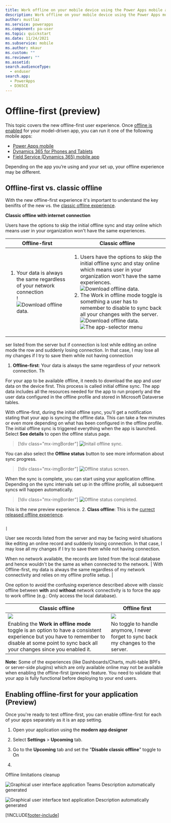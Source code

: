 ```yaml
---
title: Work offline on your mobile device using the Power Apps mobile app (preview) | Microsoft Docs
description: Work offline on your mobile device using the Power Apps mobile app.
author: mustlaz
ms.service: powerapps
ms.component: pa-user
ms.topic: quickstart
ms.date: 11/24/2021
ms.subservice: mobile
ms.author: mkaur
ms.custom: ""
ms.reviewer: ""
ms.assetid: 
search.audienceType: 
  - enduser
search.app: 
  - PowerApps
  - D365CE
---
```


# Offline-first (preview)

This topic covers the new offline-first user experience. Once [offline is enabled](setup-mobile-offline.md) for your model-driven app, you can run it one of the following mobile apps:

- [Power Apps mobile](run-powerapps-on-mobile)
- [Dynamics 365 for Phones and Tablets](/dynamics365/mobile-app/overview)
- [Field Service (Dynamics 365) mobile app](/dynamics365/field-service/mobile-2020-power-platform)

Depending on the app you’re using and your set up, your offline experience may be different. 


## Offline-first vs. classic offline

With the new offline-first experience it's important to understand the key benifits of the new vs. the [classic offline experience](/dynamics365/mobile-app/work-in-offline-mode). 


**Classic offline with internet connection**

Users have the options to skip the initial offline sync and stay online which means user in your organization won't have the same experiences.


|Offline-first| Classic offline  |
|---------|---------|
| <ol><li>Your data is always the same regardless of your network connection </lo> <div></div> <div></div> !![Download offline data.](media/offline-first-classic-1.png)     |   <ol> <li> Users have the options to skip the initial offline sync and stay online which means user in your organization won't have the same experiences. <div></div> ![Download offline data.](media/offline-first-classic-1.png) </li> <li> The Work in offline mode toggle is something a user has to remember to disable to sync back all your changes with the server. <div></div> ![Download offline data.](media/offline-first-classic-2.png) </li> <div></div> <div></div>  ![The app-selector menu](media/app-selector2.png "The app-selector menu")   |



ser  listed from the server but if connection is lost while editing an online mode the row and suddenly losing connection. In that case, I may lose all my changes if I try to save them while not having connection

1. **Offline-first**: Your data is always the same regardless of your network connection. Th
 

For your app to be available offline, it needs to download the app and user data on the device first. This process is called initial offline sync.
The app data includes all the resources needed for the app to run properly and the user data configured in the offline profile and stored in Microsoft Dataverse tables.

With offline-first, during the initial offline sync, you'll get a notification stating that your app is syncing the offline data. This can take a few minutes or even more depending on what has been configured in the offline profile. The initial offline sync is triggered everything when the app is launched. Select **See details** to open the offline status page.

> [!div class="mx-imgBorder"]
> ![Initail offline sync.](media/offline-first-1.png)


You can also select the **Offline status** button to see more information about sync progress.

> [!div class="mx-imgBorder"]
> ![Offline status screen.](media/offline-first-2.png)


When the sync is complete, you can start using your application offline. Depending on the sync intervals set up in the offline profile, all subsequent syncs will happen automatically.


> [!div class="mx-imgBorder"]
> ![Offline status completed.](media/offline-first-3.png)




 
 
 
 
 
 
 
 
 
 
 
 This is the new preview experience.
2. **Class offline**: This is the [currect released offline experience](/dynamics365/mobile-app/work-in-offline-mode).





                                                                                             |
 User see records listed from the server and may be facing weird situations like editing an online record and suddenly losing connection. In that case, I may lose all my changes if I try to save them while not having connection.
 
 When no network available, the records are listed from the local database and hence wouldn't be the same as when connected to the network. | With Offline-first, my data is always the same regardless of my network connectivity and relies on my offline profile setup. |

One option to avoid the confusing experience described above with classic offline between **with** and **without** network connectivity is to force the app to work offline (e.g.: Only access the local database).

| Classic offline                                                                                                                                                                                 | Offline first                                                                      |
|-------------------------------------------------------------------------------------------------------------------------------------------------------------------------------------------------|------------------------------------------------------------------------------------|
| ![](media/image22.png)                                                                                                                        | ![](media/image23.png)           |
| Enabling the **Work in offline mode** toggle is an option to have a consistent experience but you have to remember to disable at some point to sync back all your changes since you enabled it. | No toggle to handle anymore, I never forget to sync back my changes to the server. |

**Note:** Some of the experiences (like Dashboards/Charts, multi-table BPFs or server-side plugins) which are only available online may not be available when enabling the offline-first (preview) feature. You need to validate that your app is fully functional before deploying to your end users.

## Enabling offline-first for your application (Preview)

Once you're ready to test offline-first, you can enable offline-first for each of your apps separately as it is an app setting.

1.  Open your application using the **modern app designer**

2.  Select **Settings** &gt; **Upcoming** tab.

3.  Go to the **Upcoming** tab and set the "**Disable classic offline**" toggle to On

4.  

Offline limitations cleanup

![Graphical user interface  application  Teams Description automatically generated](media/image24.png)

![Graphical user interface  text  application Description automatically generated](media/image25.png)







[!INCLUDE[footer-include](../includes/footer-banner.md)]
